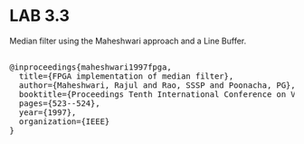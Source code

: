 # LAB 3.3

Median filter using the Maheshwari approach and a Line Buffer.


<pre>

@inproceedings{maheshwari1997fpga,
  title={FPGA implementation of median filter},
  author={Maheshwari, Rajul and Rao, SSSP and Poonacha, PG},
  booktitle={Proceedings Tenth International Conference on VLSI Design},
  pages={523--524},
  year={1997},
  organization={IEEE}
}
</pre>


